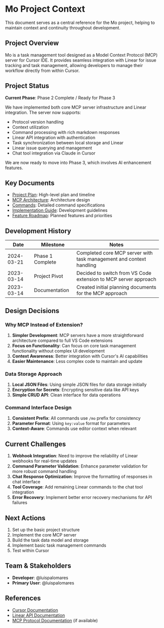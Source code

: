 # Mo Project Context

This document serves as a central reference for the Mo project, helping to maintain context and continuity throughout development.

## Project Overview

Mo is a task management tool designed as a Model Context Protocol (MCP) server for Cursor IDE. It provides seamless integration with Linear for issue tracking and task management, allowing developers to manage their workflow directly from within Cursor.

## Project Status

**Current Phase**: Phase 2 Complete / Ready for Phase 3

We have implemented both core MCP server infrastructure and Linear integration. The server now supports:

- Protocol version handling
- Context utilization
- Command processing with rich markdown responses
- Linear API integration with authentication
- Task synchronization between local storage and Linear
- Linear issue querying and management
- Chat tool integration via Claude in Cursor

We are now ready to move into Phase 3, which involves AI enhancement features.

## Key Documents

- [Project Plan](./PROJECT_PLAN.md): High-level plan and timeline
- [MCP Architecture](./architecture/MCP_ARCHITECTURE.md): Architecture design
- [Commands](./mcp/COMMANDS.md): Detailed command specifications
- [Implementation Guide](./mcp/IMPLEMENTATION_GUIDE.md): Development guidelines
- [Feature Roadmap](./features/ROADMAP.md): Planned features and priorities

## Development History

| Date       | Milestone        | Notes                                                               |
| ---------- | ---------------- | ------------------------------------------------------------------- |
| 2024-03-21 | Phase 1 Complete | Completed core MCP server with task management and context handling |
| 2023-03-14 | Project Pivot    | Decided to switch from VS Code extension to MCP server approach     |
| 2023-03-14 | Documentation    | Created initial planning documents for the MCP approach             |

## Design Decisions

### Why MCP Instead of Extension?

1. **Simpler Development**: MCP servers have a more straightforward architecture compared to full VS Code extensions
2. **Focus on Functionality**: Can focus on core task management functionality without complex UI development
3. **Context Awareness**: Better integration with Cursor's AI capabilities
4. **Easier Maintenance**: Less complex code to maintain and update

### Data Storage Approach

1. **Local JSON Files**: Using simple JSON files for data storage initially
2. **Encryption for Secrets**: Encrypting sensitive data like API keys
3. **Simple CRUD API**: Clean interface for data operations

### Command Interface Design

1. **Consistent Prefix**: All commands use `/mo` prefix for consistency
2. **Parameter Format**: Using `key:value` format for parameters
3. **Context-Aware**: Commands use editor context when relevant

## Current Challenges

1. **Webhook Integration**: Need to improve the reliability of Linear webhooks for real-time updates
2. **Command Parameter Validation**: Enhance parameter validation for more robust command handling
3. **Chat Response Optimization**: Improve the formatting of responses in chat interface
4. **Tool Coverage**: Add remaining Linear commands to the chat tool integration
5. **Error Recovery**: Implement better error recovery mechanisms for API failures

## Next Actions

1. Set up the basic project structure
2. Implement the core MCP server
3. Build the task data model and storage
4. Implement basic task management commands
5. Test within Cursor

## Team & Stakeholders

- **Developer**: @luispalomares
- **Primary User**: @luispalomares

## References

- [Cursor Documentation](https://cursor.sh/docs)
- [Linear API Documentation](https://developers.linear.app/docs)
- [MCP Protocol Documentation](https://cursor.sh/docs/mcp) (if available)
